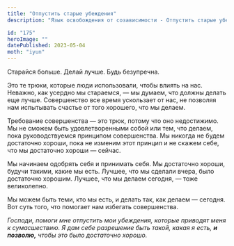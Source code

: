 ```yaml
---
title: "Отпустить старые убеждения"
description: "Язык освобождения от созависимости - Отпустить старые убеждения"

id: "175"
heroImage: ""
datePublished: 2023-05-04
moth: "iyun"
---
```


Старайся больше. Делай лучше. Будь безупречна.

Это те трюки, которые люди использовали, чтобы влиять на нас. Неважно, как
усердно мы стараемся, — мы думаем, что должны делать еще лучше. Совершенство
все время ускользает от нас, не позволяя нам испытывать счастье от того
хорошего, что мы делаем.

Требование совершенства — это трюк, потому что оно недостижимо. Мы не сможем
быть удовлетворенными собой или тем, что делаем, пока руководствуемся
принципом совершенства. Мы никогда не будем достаточно хороши, пока не изменим
этот принцип и не скажем себе, что мы достаточно хороши — сейчас.

Мы начинаем одобрять себя и принимать себя. Мы достаточно хороши, будучи
такими, какие мы есть. Лучшее, что мы сделали вчера, было достаточно хорошим.
Лучшее, что мы делаем сегодня, — тоже великолепно.

Мы можем быть теми, кто мы есть, и делать так, как делаем — сегодня. Вот суть
того, что помогает нам избегать совершенства.

_Господи,_ _помоги_ _мне_ _отпустить_ _мои_ _убеждения,_ _которые_ _приводят_
_меня_ _к_ _сумасшествию._ _Я_ _дам_ _себе_ _разрешение_ _быть_ _такой,_
_какая_ _я_ _есть,_ **_и_** **_позволю,_** _чтобы_ _это_ _было_ _достаточно_
_хорошо._
